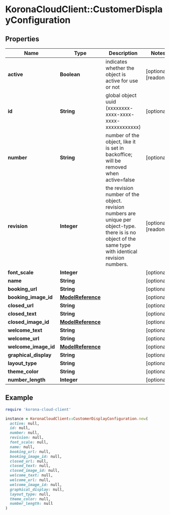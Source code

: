 # KoronaCloudClient::CustomerDisplayConfiguration

## Properties

| Name | Type | Description | Notes |
| ---- | ---- | ----------- | ----- |
| **active** | **Boolean** | indicates whether the object is active for use or not | [optional][readonly] |
| **id** | **String** | global object uuid (xxxxxxxx-xxxx-xxxx-xxxx-xxxxxxxxxxxx) | [optional] |
| **number** | **String** | number of the object, like it is set in backoffice; will be removed when active&#x3D;false | [optional] |
| **revision** | **Integer** | the revision number of the object. revision numbers are unique per object-type. there is is no object of the same type with identical revision numbers. | [optional][readonly] |
| **font_scale** | **Integer** |  | [optional] |
| **name** | **String** |  | [optional] |
| **booking_url** | **String** |  | [optional] |
| **booking_image_id** | [**ModelReference**](ModelReference.md) |  | [optional] |
| **closed_url** | **String** |  | [optional] |
| **closed_text** | **String** |  | [optional] |
| **closed_image_id** | [**ModelReference**](ModelReference.md) |  | [optional] |
| **welcome_text** | **String** |  | [optional] |
| **welcome_url** | **String** |  | [optional] |
| **welcome_image_id** | [**ModelReference**](ModelReference.md) |  | [optional] |
| **graphical_display** | **String** |  | [optional] |
| **layout_type** | **String** |  | [optional] |
| **theme_color** | **String** |  | [optional] |
| **number_length** | **Integer** |  | [optional] |

## Example

```ruby
require 'korona-cloud-client'

instance = KoronaCloudClient::CustomerDisplayConfiguration.new(
  active: null,
  id: null,
  number: null,
  revision: null,
  font_scale: null,
  name: null,
  booking_url: null,
  booking_image_id: null,
  closed_url: null,
  closed_text: null,
  closed_image_id: null,
  welcome_text: null,
  welcome_url: null,
  welcome_image_id: null,
  graphical_display: null,
  layout_type: null,
  theme_color: null,
  number_length: null
)
```

